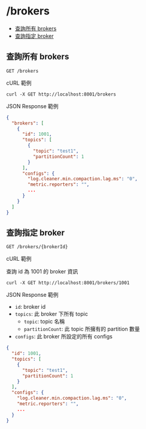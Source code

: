 /brokers
===

- [查詢所有 brokers](#查詢所有-brokers)
- [查詢指定 broker](#查詢指定-broker)

## 查詢所有 brokers
```shell
GET /brokers
```

cURL 範例
```shell
curl -X GET http://localhost:8001/brokers
```

JSON Response 範例
```json
{
  "brokers": [
    {
      "id": 1001,
      "topics": [
        {
          "topic": "test1",
          "partitionCount": 1
        }
      ],
      "configs": {
        "log.cleaner.min.compaction.lag.ms": "0",
        "metric.reporters": "",
        ...
      }
    }
  ]
}
```

## 查詢指定 broker
```shell
GET /brokers/{brokerId}
```

cURL 範例

查詢 id 為 1001 的 broker 資訊
```shell
curl -X GET http://localhost:8001/brokers/1001
```

JSON Response 範例
- `id`: broker id
- `topics`: 此 broker 下所有 topic 
  - `topic`: topic 名稱
  - `partitionCount`: 此 topic 所擁有的 partition 數量
- `configs`: 此 broker 所設定的所有 configs
```json
{
  "id": 1001,
  "topics": [
    {
      "topic": "test1",
      "partitionCount": 1
    }
  ],
  "configs": {
    "log.cleaner.min.compaction.lag.ms": "0",
    "metric.reporters": "",
    ...
  }
}
```
